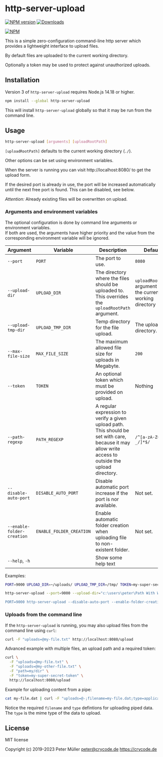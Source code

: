 # http-server-upload

[![NPM version](https://img.shields.io/npm/v/http-server-upload.svg)](https://www.npmjs.com/package/http-server-upload)
[![Downloads](https://img.shields.io/npm/dm/http-server-upload.svg)](https://www.npmjs.com/package/http-server-upload)

[![NPM](https://nodei.co/npm/http-server-upload.png?downloads=true)](https://nodei.co/npm/http-server-upload/)

This is a simple zero-configuration command-line http server which provides a lightweight interface to upload files.

By default files are uploaded to the current working directory.

Optionally a token may be used to protect against unauthorized uploads.


## Installation

Version 3 of `http-server-upload` requires Node.js 14.18 or higher.

```sh
npm install --global http-server-upload
```

This will install `http-server-upload` globally so that it may be run from the command line.


## Usage

```sh
http-server-upload [arguments] [uploadRootPath]
```

`[uploadRootPath]` defaults to the current working directory (`./`).

Other options can be set using environment variables.

When the server is running you can visit http://localhost:8080/ to get the upload form.

If the desired port is already in use, the port will be increased automatically
until the next free port is found. This can be disabled, see below.

*Attention:* Already existing files will be overwritten on upload.


### Arguments and environment variables

The optional configuration is done by command line arguments or environment variables.  
If both are used, the arguments have higher priority and the value from the
corresponding environment variable will be ignored.

| Argument | Variable | Description | Default |
|---|---|---|---|
| `--port` | `PORT` | The port to use. | `8080` |
| `--upload-dir` | `UPLOAD_DIR` | The directory where the files should be uploaded to. This overrides the `uploadRootPath` argument. | `uploadRootPath` argument or the current working directory |
| `--upload-tmp-dir` | `UPLOAD_TMP_DIR` | Temp directory for the file upload. | The upload directory. |
| `--max-file-size` | `MAX_FILE_SIZE` | The maximum allowed file size for uploads in Megabyte. | `200` |
| `--token` | `TOKEN` | An optional token which must be provided on upload. | Nothing |
| `--path-regexp` | `PATH_REGEXP` | A regular expression to verify a given upload path. This should be set with care, because it may allow write access to outside the upload directory. | `/^[a-zA-Z0-9-_/]*$/` |
| `--disable-auto-port` | `DISABLE_AUTO_PORT` | Disable automatic port increase if the port is nor available. | Not set. |
| `--enable-folder-creation` | `ENABLE_FOLDER_CREATION` | Enable automatic folder creation when uploading file to non-existent folder. | Not set. |
| `--help`, `-h` | | Show some help text | |

Examples:
```sh
PORT=9000 UPLOAD_DIR=~/uploads/ UPLOAD_TMP_DIR=/tmp/ TOKEN=my-super-secret-token http-server-upload

http-server-upload --port=9000 --upload-dir="c:\users\peter\Path With Whitespaces\"

PORT=9000 http-server-upload --disable-auto-port --enable-folder-creation ./
```


### Uploads from the command line

If the `http-server-upload` is running, you may also upload files from the command line using `curl`:
```sh
curl -F "uploads=@my-file.txt" http://localhost:8080/upload
```

Advanced example with multiple files, an upload path and a required token:
```sh
curl \
  -F "uploads=@my-file.txt" \
  -F "uploads=@my-other-file.txt" \
  -F "path=my/dir" \
  -F "token=my-super-secret-token" \
  http://localhost:8080/upload
```

Example for uploading content from a pipe:
```sh
cat my-file.dat | curl -F "uploads=@-;filename=my-file.dat;type=application/octet-stream" http://localhost:8080/upload
```
Notice the required `filename` and `type` defintions for uploading piped data.  
The `type` is the mime type of the data to upload.

## License

MIT license

Copyright (c) 2019-2023 Peter Müller <peter@crycode.de> https://crycode.de
